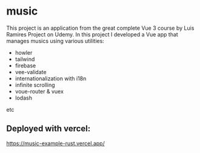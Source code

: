# music

This project is an application from the great complete Vue 3 course by Luis Ramires Project on Udemy.
In this project I developed a Vue app that manages musics using various utilities:

- howler
- tailwind
- firebase
- vee-validate
- internationalization with i18n
- infinite scrolling
- voue-router & vuex
- lodash

etc

## Deployed with vercel:

https://music-example-rust.vercel.app/
